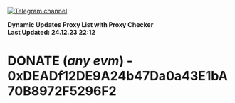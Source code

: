 [![Telegram channel](https://img.shields.io/endpoint?url=https://runkit.io/damiankrawczyk/telegram-badge/branches/master?url=https://t.me/n4z4v0d)](https://t.me/n4z4v0d) 

**Dynamic Updates Proxy List with Proxy Checker**  
**Last Updated: 24.12.23 22:12**

# DONATE (_any evm_) - 0xDEADf12DE9A24b47Da0a43E1bA70B8972F5296F2
